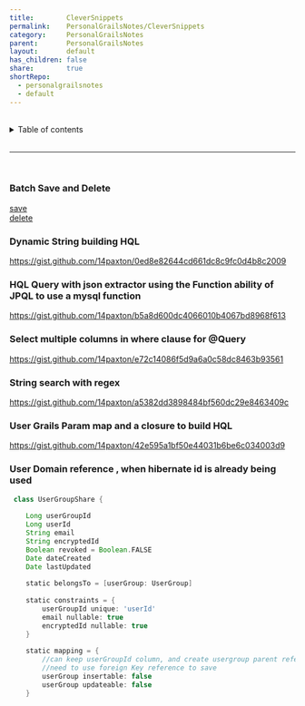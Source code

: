 ```yaml
---  
title:        CleverSnippets  
permalink:    PersonalGrailsNotes/CleverSnippets  
category:     PersonalGrailsNotes  
parent:       PersonalGrailsNotes  
layout:       default  
has_children: false  
share:        true  
shortRepo:  
  - personalgrailsnotes  
  - default  
---  
```

  
  
<br/>  
  
<details markdown="block">  
<summary>  
Table of contents  
</summary>  
{: .text-delta }  
1. TOC  
{:toc}  
</details>  
  
<br/>  
  
***  
  
<br/>  
  
### Batch Save and Delete  
  
<a href="https://gist.github.com/14paxton/b7f8be4d37b29eb2d25e1a2e993f5bf4"> save </a>   
<a href="https://gist.github.com/14paxton/74672cad5253c56c36efc6473078de34"> delete </a>  
  
### Dynamic String building HQL  
  
https://gist.github.com/14paxton/0ed8e82644cd661dc8c9fc0d4b8c2009  
  
### HQL Query with json extractor using the Function ability of JPQL to use a mysql function  
  
https://gist.github.com/14paxton/b5a8d600dc4066010b4067bd8968f613  
  
### Select multiple columns in where clause for @Query  
  
https://gist.github.com/14paxton/e72c14086f5d9a6a0c58dc8463b93561  
  
### String search with regex  
  
https://gist.github.com/14paxton/a5382dd3898484bf560dc29e8463409c  
  
### User Grails Param map and a closure to build HQL  
  
https://gist.github.com/14paxton/42e595a1bf50e44031b6be6c034003d9  
  
### User Domain reference , when hibernate id is already being used  
  
```groovy  
 class UserGroupShare {  
  
    Long userGroupId  
    Long userId  
    String email  
    String encryptedId  
    Boolean revoked = Boolean.FALSE  
    Date dateCreated  
    Date lastUpdated  
  
    static belongsTo = [userGroup: UserGroup]  
  
    static constraints = {  
        userGroupId unique: 'userId'  
        email nullable: true  
        encryptedId nullable: true  
    }  
  
    static mapping = {  
        //can keep userGroupId column, and create usergroup parent reference without creating new db column  
        //need to use foreign Key reference to save  
        userGroup insertable: false  
        userGroup updateable: false  
    }  
```